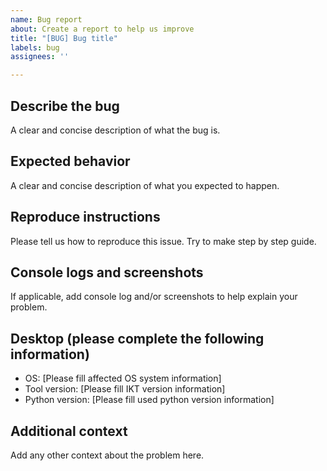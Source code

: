 ```yaml
---
name: Bug report
about: Create a report to help us improve
title: "[BUG] Bug title"
labels: bug
assignees: ''

---
```


## Describe the bug

A clear and concise description of what the bug is.

## Expected behavior

A clear and concise description of what you expected to happen.

## Reproduce instructions

Please tell us how to reproduce this issue. Try to make step by step guide.

## Console logs and screenshots

If applicable, add console log and/or screenshots to help explain your problem.

## Desktop (please complete the following information)

* OS: [Please fill affected OS system information]
* Tool version: [Please fill IKT version information]
* Python version: [Please fill used python version information]

## Additional context

Add any other context about the problem here.
